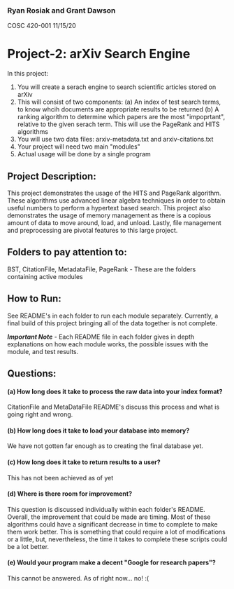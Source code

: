 ### Ryan Rosiak and Grant Dawson
COSC 420-001
11/15/20

# Project-2: arXiv Search Engine
In this project:
1. You will create a serach engine to search scientific articles stored on arXiv
2. This will consist of two components:
    (a) An index of test search terms, to know whcih documents are appropriate results to be returned
    (b) A ranking algorithm to determine which papers are the most "impoprtant", relative
    to the given serach term. This will use the PageRank and HITS algorithms
3. You will use two data files: arxiv-metadata.txt and arxiv-citations.txt
4. Your project will need two main "modules"
5. Actual usage will be done by a single program

## Project Description:
This project demonstrates the usage of the HITS and PageRank algorithm. These algorithms
use advanced linear algebra techniques in order to obtain useful numbers to perform
a hypertext based search. This project also demonstrates the usage of memory management
as there is a copious amount of data to move around, load, and unload. Lastly, file
management and preprocessing are pivotal features to this large project.

## Folders to pay attention to:

BST, CitationFile, MetadataFile, PageRank - These are the folders containing active modules

## How to Run:

See README's in each folder to run each module separately. Currently, a final build of
this project bringing all of the data together is not complete.

***Important Note*** - Each README file in each folder gives in depth explanations on
how each module works, the possible issues with the module, and test results.

## Questions:

#### (a) How long does it take to process the raw data into your index format?
CitationFile and MetaDataFile README's discuss this process and what is going right and wrong.
#### (b) How long does it take to load your database into memory?
We have not gotten far enough as to creating the final database yet.
#### (c) How long does it take to return results to a user?
This has not been achieved as of yet
#### (d) Where is there room for improvement?
This question is discussed individually within each folder's README. Overall, the improvement
that could be made are timing. Most of these algorithms could have a significant decrease in time 
to complete to make them work better. This is something that could require a lot of modifications
or a little, but, nevertheless, the time it takes to complete these scripts could be a lot better.
#### (e) Would your program make a decent "Google for research papers"?
This cannot be answered. As of right now... no! :(
